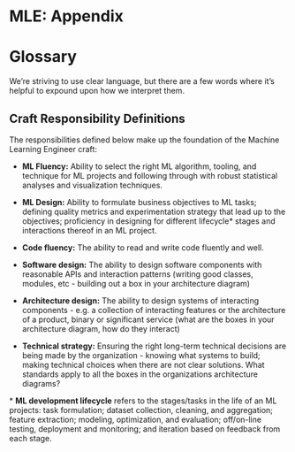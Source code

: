 # MLE: Appendix

Glossary
========

We’re striving to use clear language, but there are a few words where it’s helpful to expound upon how we interpret them.

Craft Responsibility Definitions
--------------------------------

The responsibilities defined below make up the foundation of the Machine Learning Engineer craft:

*   **ML Fluency:** Ability to select the right ML algorithm, tooling, and technique for ML projects and following through with robust statistical analyses and visualization techniques.

*   **ML Design:** Ability to formulate business objectives to ML tasks; defining quality metrics and experimentation strategy that lead up to the objectives; proficiency in designing for different lifecycle\* stages and interactions thereof in an ML project.

*   **Code fluency:** The ability to read and write code fluently and well.

*   **Software design:** The ability to design software components with reasonable APIs and interaction patterns (writing good classes, modules, etc - building out a box in your architecture diagram)

*   **Architecture design:** The ability to design systems of interacting components - e.g. a collection of interacting features or the architecture of a product, binary or significant service (what are the boxes in your architecture diagram, how do they interact)

*   **Technical strategy:** Ensuring the right long-term technical decisions are being made by the organization - knowing what systems to build; making technical choices when there are not clear solutions. What standards apply to all the boxes in the organizations architecture diagrams?

\* **ML development lifecycle** refers to the stages/tasks in the life of an ML projects: task formulation; dataset collection, cleaning, and aggregation; feature extraction; modeling, optimization, and evaluation; off/on-line testing, deployment and monitoring; and iteration based on feedback from each stage.
